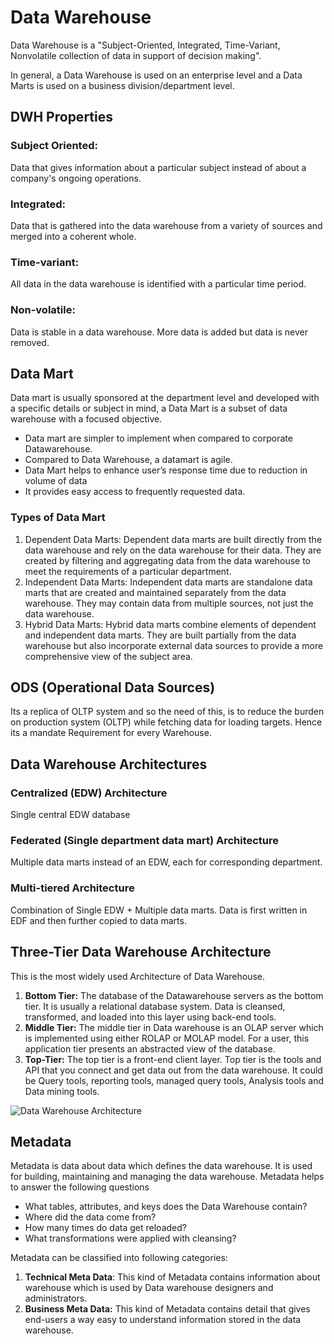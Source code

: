 # Data Warehouse
Data Warehouse is a "Subject-Oriented, Integrated, Time-Variant, Nonvolatile collection of data in support of decision making".

In general, a Data Warehouse is used on an enterprise level and a Data Marts is used on a business division/department level.

## DWH Properties

### Subject Oriented: 
Data that gives information about a particular subject instead of about a company's ongoing operations. 

### Integrated: 
Data that is gathered into the data warehouse from a variety of sources and merged into a coherent whole. 

### Time-variant: 
All data in the data warehouse is identified with a particular time period. 

### Non-volatile: 
Data is stable in a data warehouse. More data is added but data is never removed.

## Data Mart
Data mart is usually sponsored at the department level and developed with a specific details or subject in mind, a Data Mart is a subset of data warehouse with a focused objective.

 - Data mart are simpler to implement when compared to corporate Datawarehouse.
 - Compared to Data Warehouse, a datamart is agile.
 - Data Mart helps to enhance user’s response time due to reduction in volume of data
 - It provides easy access to frequently requested data.

### Types of Data Mart

 1. Dependent Data Marts: Dependent data marts are built directly from the data warehouse and rely on the data warehouse for their data. They are created by filtering and aggregating data from the data warehouse to meet the requirements of a particular department.
 2. Independent Data Marts: Independent data marts are standalone data marts that are created and maintained separately from the data warehouse. They may contain data from multiple sources, not just the data warehouse.
 3. Hybrid Data Marts: Hybrid data marts combine elements of dependent and independent data marts. They are built partially from the data warehouse but also incorporate external data sources to provide a more comprehensive view of the subject area.

## ODS (Operational Data Sources)
Its a replica of OLTP system and so the need of this, is to reduce the burden on production system (OLTP) while fetching data for loading targets. Hence its a mandate Requirement for every Warehouse.

## Data Warehouse Architectures
### Centralized (EDW) Architecture
Single central EDW database

### Federated (Single department data mart) Architecture
Multiple data marts instead of an EDW, each for corresponding department.

### Multi-tiered Architecture
Combination of Single EDW + Multiple data marts.  Data is first written in EDF and then further copied to data marts.

## Three-Tier Data Warehouse Architecture
This is the most widely used Architecture of Data Warehouse.
1.  **Bottom Tier:**  The database of the Datawarehouse servers as the bottom tier. It is usually a relational database system. Data is cleansed, transformed, and loaded into this layer using back-end tools.
2.  **Middle Tier:** The middle tier in Data warehouse is an OLAP server which is implemented using either ROLAP or MOLAP model. For a user, this application tier presents an abstracted view of the database.
3.  **Top-Tier:** The top tier is a front-end client layer. Top tier is the tools and API that you connect and get data out from the data warehouse. It could be Query tools, reporting tools, managed query tools, Analysis tools and Data mining tools.

![Data Warehouse Architecture](https://www.guru99.com/images/1/022218_0735_DataWarehou2.png)

## Metadata
Metadata is data about data which defines the data warehouse. It is used for building, maintaining and managing the data warehouse.
Metadata helps to answer the following questions
-   What tables, attributes, and keys does the Data Warehouse contain?
-   Where did the data come from?
-   How many times do data get reloaded?
-   What transformations were applied with cleansing?

Metadata can be classified into following categories:

1.  **Technical Meta Data**: This kind of Metadata contains information about warehouse which is used by Data warehouse designers and administrators.
2.  **Business Meta Data:**  This kind of Metadata contains detail that gives end-users a way easy to understand information stored in the data warehouse.
<!--stackedit_data:
eyJoaXN0b3J5IjpbNjA2NzEwOTExLDEwODIwNDU4NDcsLTE2Mj
Q2NDAzNTksODc2MjcyMDM1LDgzMDU3MjgsLTEzMTYwNTI2MDgs
LTEyOTMyNDQyNDgsNzc0NzI4MTAzLDczMDk5ODExNl19
-->